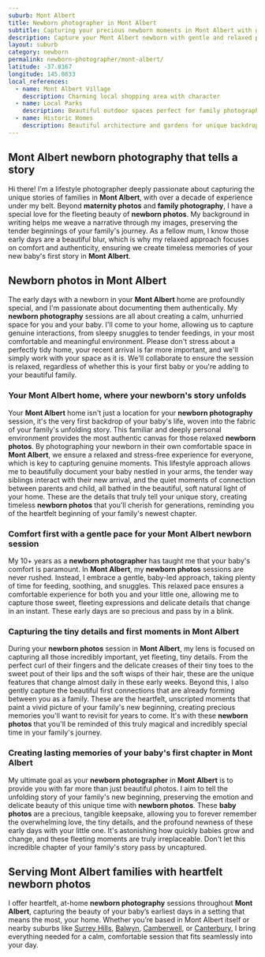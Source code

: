 ```yaml
---
suburb: Mont Albert
title: Newborn photographer in Mont Albert
subtitle: Capturing your precious newborn moments in Mont Albert with gentle photography
description: Capture your Mont Albert newborn with gentle and relaxed photography. Newborn sessions are available in your home for maximum comfort and convenience.
layout: suburb
category: newborn
permalink: newborn-photographer/mont-albert/
latitude: -37.8167
longitude: 145.0833
local_references:
  - name: Mont Albert Village
    description: Charming local shopping area with character
  - name: Local Parks
    description: Beautiful outdoor spaces perfect for family photography
  - name: Historic Homes
    description: Beautiful architecture and gardens for unique backdrops
---
```


## Mont Albert newborn photography that tells a story

Hi there! I'm a lifestyle photographer deeply passionate about capturing the unique stories of families in **Mont Albert**, with over a decade of experience under my belt. Beyond **maternity photos** and **family photography**, I have a special love for the fleeting beauty of **newborn photos**. My background in writing helps me weave a narrative through my images, preserving the tender beginnings of your family's journey. As a fellow mum, I know those early days are a beautiful blur, which is why my relaxed approach focuses on comfort and authenticity, ensuring we create timeless memories of your new baby's first story in **Mont Albert**.

## Newborn photos in Mont Albert

The early days with a newborn in your **Mont Albert** home are profoundly special, and I'm passionate about documenting them authentically. My **newborn photography** sessions are all about creating a calm, unhurried space for you and your baby. I'll come to your home, allowing us to capture genuine interactions, from sleepy snuggles to tender feedings, in your most comfortable and meaningful environment. Please don't stress about a perfectly tidy home, your recent arrival is far more important, and we'll simply work with your space as it is. We'll collaborate to ensure the session is relaxed, regardless of whether this is your first baby or you're adding to your beautiful family.

### Your Mont Albert home, where your newborn's story unfolds

Your **Mont Albert** home isn't just a location for your **newborn photography** session, it's the very first backdrop of your baby's life, woven into the fabric of your family's unfolding story. This familiar and deeply personal environment provides the most authentic canvas for those relaxed **newborn photos**. By photographing your newborn in their own comfortable space in **Mont Albert**, we ensure a relaxed and stress-free experience for everyone, which is key to capturing genuine moments. This lifestyle approach allows me to beautifully document your baby nestled in your arms, the tender way siblings interact with their new arrival, and the quiet moments of connection between parents and child, all bathed in the beautiful, soft natural light of your home. These are the details that truly tell your unique story, creating timeless **newborn photos** that you'll cherish for generations, reminding you of the heartfelt beginning of your family's newest chapter.

### Comfort first with a gentle pace for your Mont Albert newborn session

My 10+ years as a **newborn photographer** has taught me that your baby's comfort is paramount. In **Mont Albert**, my **newborn photos** sessions are never rushed. Instead, I embrace a gentle, baby-led approach, taking plenty of time for feeding, soothing, and snuggles. This relaxed pace ensures a comfortable experience for both you and your little one, allowing me to capture those sweet, fleeting expressions and delicate details that change in an instant. These early days are so precious and pass by in a blink.

### Capturing the tiny details and first moments in Mont Albert

During your **newborn photos** session in **Mont Albert**, my lens is focused on capturing all those incredibly important, yet fleeting, tiny details. From the perfect curl of their fingers and the delicate creases of their tiny toes to the sweet pout of their lips and the soft wisps of their hair, these are the unique features that change almost daily in these early weeks. Beyond this, I also gently capture the beautiful first connections that are already forming between you as a family. These are the heartfelt, unscripted moments that paint a vivid picture of your family's new beginning, creating precious memories you'll want to revisit for years to come. It's with these **newborn photos** that you'll be reminded of this truly magical and incredibly special time in your family's journey.

### Creating lasting memories of your baby's first chapter in Mont Albert

My ultimate goal as your **newborn photographer** in **Mont Albert** is to provide you with far more than just beautiful photos. I aim to tell the unfolding story of your family's new beginning, preserving the emotion and delicate beauty of this unique time with **newborn photos**. These **baby photos** are a precious, tangible keepsake, allowing you to forever remember the overwhelming love, the tiny details, and the profound newness of these early days with your little one. It's astonishing how quickly babies grow and change, and these fleeting moments are truly irreplaceable. Don't let this incredible chapter of your family's story pass by uncaptured.

## Serving Mont Albert families with heartfelt newborn photos

I offer heartfelt, at-home **newborn photography** sessions throughout **Mont Albert**, capturing the beauty of your baby’s earliest days in a setting that means the most, your home. Whether you’re based in Mont Albert itself or nearby suburbs like [Surrey Hills](newborn-photos/surrey-hills/), [Balwyn](newborn-photos/balwyn/), [Camberwell](newborn-photos/camberwell/), or [Canterbury](newborn-photos/canterbury/), I bring everything needed for a calm, comfortable session that fits seamlessly into your day.
